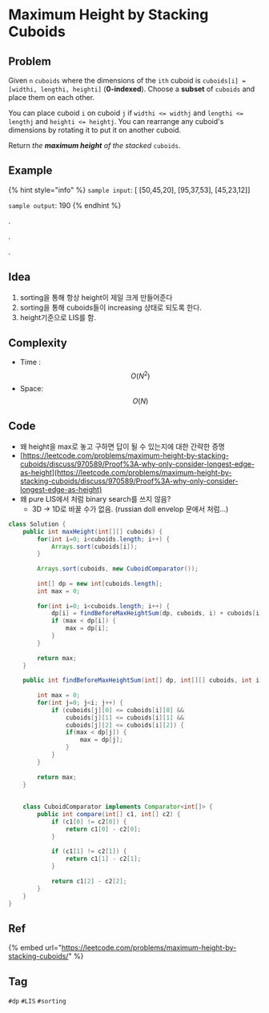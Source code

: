 # Maximum Height by Stacking Cuboids

## Problem

Given `n` `cuboids` where the dimensions of the `ith` cuboid is `cuboids[i] = [widthi, lengthi, heighti]` \(**0-indexed**\). Choose a **subset** of `cuboids` and place them on each other.

You can place cuboid `i` on cuboid `j` if `widthi <= widthj` and `lengthi <= lengthj` and `heighti <= heightj`. You can rearrange any cuboid's dimensions by rotating it to put it on another cuboid.

Return _the **maximum height** of the stacked_ `cuboids`.

## Example

{% hint style="info" %}
`sample input`: \[ \[50,45,20\], \[95,37,53\], \[45,23,12\]\]

`sample output`: 190
{% endhint %}



.

.

.



## Idea

1. sorting을 통해 항상 height이 제일 크게 만들어준다
2. sorting을 통해 cuboids들이 increasing 상태로 되도록 한다.
3. height기준으로 LIS를 함.

## Complexity

* Time : $$O(N^2)$$
* Space: $$O(N)$$

## Code 

* 왜 height을 max로 놓고 구하면 답이 될 수 있는지에 대한 간략한 증명
* [https://leetcode.com/problems/maximum-height-by-stacking-cuboids/discuss/970589/Proof%3A-why-only-consider-longest-edge-as-height](https://leetcode.com/problems/maximum-height-by-stacking-cuboids/discuss/970589/Proof%3A-why-only-consider-longest-edge-as-height)
* 왜 pure LIS에서 처럼 binary search를 쓰지 않음?
  * 3D -&gt; 1D로 바꿀 수가 없음. \(russian doll envelop 문에서 처럼...\)

```java
class Solution {
    public int maxHeight(int[][] cuboids) {
        for(int i=0; i<cuboids.length; i++) {
            Arrays.sort(cuboids[i]);
        }
        
        Arrays.sort(cuboids, new CuboidComparator());
        
        int[] dp = new int[cuboids.length];
        int max = 0;
        
        for(int i=0; i<cuboids.length; i++) {
            dp[i] = findBeforeMaxHeightSum(dp, cuboids, i) + cuboids[i][2];
            if (max < dp[i]) {
                max = dp[i];
            }
        }
        
        return max;
    }
    
    public int findBeforeMaxHeightSum(int[] dp, int[][] cuboids, int i) {
        
        int max = 0;
        for(int j=0; j<i; j++) {
            if (cuboids[j][0] <= cuboids[i][0] && 
                cuboids[j][1] <= cuboids[i][1] &&
                cuboids[j][2] <= cuboids[i][2]) {
                if(max < dp[j]) {
                    max = dp[j];
                }
            }        
        }
        
        return max;
    }
    
    
    class CuboidComparator implements Comparator<int[]> {
        public int compare(int[] c1, int[] c2) {
            if (c1[0] != c2[0]) {
                return c1[0] - c2[0];
            }
            
            if (c1[1] != c2[1]) {
                return c1[1] - c2[1];
            }
            
            return c1[2] - c2[2];
        }
    }
}
```

## Ref

{% embed url="https://leetcode.com/problems/maximum-height-by-stacking-cuboids/" %}





## Tag

`#dp` `#LIS` `#sorting` 

